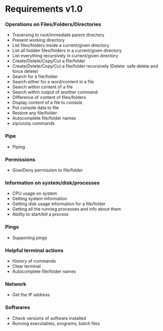 # Requirements v1.0

### Operations on Files/Folders/Directories

  - Traversing to root/immediate parent directory
  - Present working directory
  - List files/folders inside a current/given directory
  - List all hidden files/folders in a current/given directory
  - List everything recursively in current/given directory
  - Create/Delete/Copy/Cut a file/folder
  - Create/Delete/Copy/Cut a file/folder recursively (Delete: safe delete and force delete)
  - Search for a file/folder
  - Search either for a word/content in a file
  - Search within content of a file
  - Search within output of another command
  - Difference of content of files/folders
  - Display content of a file to console
  - Put console data to file
  - Restore any file/folder
  - Autocomplete file/folder names
  - zip/unzip commands

### Pipe
  - Piping

### Permissions
  -  Give/Deny permission to file/folder

### Information on system/disk/processes
  - CPU usage on system
  - Getting system information
  - Getting disk usage information for a file/folder
  - Getting all the running processes and info about them
  - Ability to start/kill a process

### Pings
  - Supporting pings

### Helpful terminal actions
  - History of commands
  - Clear terminal
  - Autocomplete file/folder names

### Network
  - Get the IP address

### Softwares
  - Check versions of software installed
  - Running executables, programs, batch files
